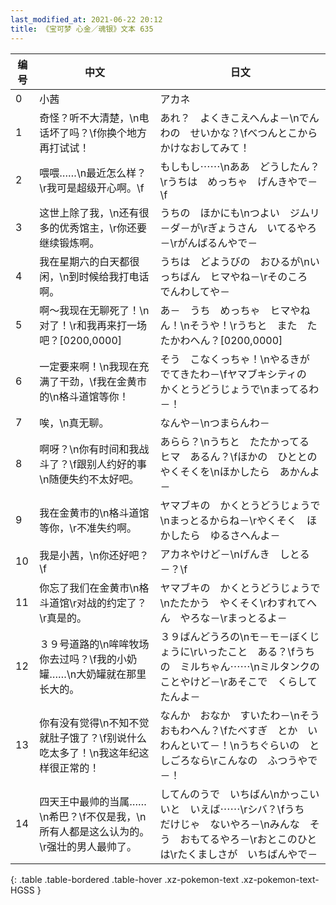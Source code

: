 ```yaml
---
last_modified_at: 2021-06-22 20:12
title: 《宝可梦 心金／魂银》文本 635
---
```

| 编号 | 中文 | 日文 |
| ---- | ---- | ---- |
| 0 | 小茜 | アカネ |
| 1 | 奇怪？听不大清楚，\n电话坏了吗？\f你换个地方再打试试！ | あれ？　よくきこえへんよ－\nでんわの　せいかな？\fべつんとこから　かけなおしてみて！ |
| 2 | 喂喂……\n最近怎么样？\r我可是超级开心啊。\f | もしもし⋯⋯\nああ　どうしたん？\rうちは　めっちゃ　げんきやで－\f |
| 3 | 这世上除了我，\n还有很多的优秀馆主，\r你还要继续锻炼啊。 | うちの　ほかにも\nつよい　ジムリ－ダ－が\rぎょうさん　いてるやろ－\rがんばるんやで－ |
| 4 | 我在星期六的白天都很闲，\n到时候给我打电话啊。 | うちは　どようびの　おひるが\nいっちばん　ヒマやね－\rそのころ　でんわしてや－ |
| 5 | 啊～我现在无聊死了！\n对了！\r和我再来打一场吧？[0200,0000] | あ－　うち　めっちゃ　ヒマやねん！\nそうや！\rうちと　また　たたかわへん？[0200,0000] |
| 6 | 一定要来啊！\n我现在充满了干劲，\f我在金黄市的\n格斗道馆等你！ | そう　こなくっちゃ！\nやるきが　でてきたわ－\fヤマブキシティの　かくとうどうじょうで\nまってるわ－！ |
| 7 | 唉，\n真无聊。 | なんや－\nつまらんわ－ |
| 8 | 啊呀？\n你有时间和我战斗了？\f跟别人约好的事\n随便失约不太好吧。 | あらら？\nうちと　たたかってる　ヒマ　あるん？\fほかの　ひととの　やくそくを\nほかしたら　あかんよ－ |
| 9 | 我在金黄市的\n格斗道馆等你，\r不准失约啊。 | ヤマブキの　かくとうどうじょうで\nまっとるからね－\rやくそく　ほかしたら　ゆるさへんよ－ |
| 10 | 我是小茜，\n你还好吧？\f | アカネやけど－\nげんき　しとる－？\f |
| 11 | 你忘了我们在金黄市\n格斗道馆\r对战的约定了？\r真是的。 | ヤマブキの　かくとうどうじょうで\nたたかう　やくそく\rわすれてへん　やろな－\rまっとるよ－ |
| 12 | ３９号道路的\n哞哞牧场你去过吗？\f我的小奶罐……\n大奶罐就在那里长大的。 | ３９ばんどうろの\nモ－モ－ぼくじょうに\rいったこと　ある？\fうちの　ミルちゃん⋯⋯\nミルタンクの　ことやけど－\rあそこで　くらしてたんよ－ |
| 13 | 你有没有觉得\n不知不觉就肚子饿了？\f别说什么吃太多了！\n我这年纪这样很正常的！ | なんか　おなか　すいたわ－\nそう　おもわへん？\fたべすぎ　とか　いわんといて－！\nうちぐらいの　としごろなら\rこんなの　ふつうやで－！ |
| 14 | 四天王中最帅的当属……\n希巴？\f不仅是我，\n所有人都是这么认为的。\r强壮的男人最帅了。 | してんのうで　いちばん\nかっこいいと　いえば⋯⋯\rシバ？\fうち　だけじゃ　ないやろ－\nみんな　そう　おもてるやろ－\rおとこのひとは\rたくましさが　いちばんやで－ |
{: .table .table-bordered .table-hover .xz-pokemon-text .xz-pokemon-text-HGSS }